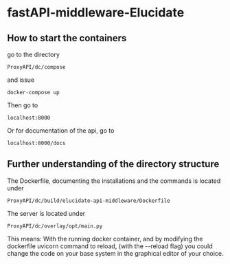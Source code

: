 # fastAPI-middleware-Elucidate

## How to start the containers

go to the directory 

    ProxyAPI/dc/compose 
    
and issue 

    docker-compose up


Then go to 

    localhost:8000


Or for documentation of the api, go to 

    localhost:8000/docs


## Further understanding of the directory structure

The Dockerfile, documenting the installations and the 
commands is located under 

    ProxyAPI/dc/build/elucidate-api-middleware/Dockerfile

The server is located under

    ProxyAPI/dc/overlay/opt/main.py
    
This means: 
With the running docker container, and 
by modifying the dockerfile uvicorn command to reload,
(with the --reload flag)
you could change the code on your base system in the graphical
editor of your choice.
